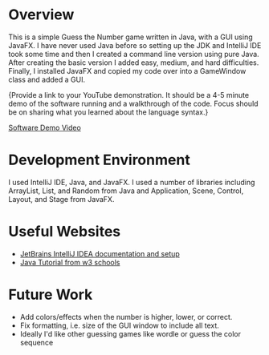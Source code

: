 # Overview

This is a simple Guess the Number game written in Java, with a GUI using JavaFX.
I have never used Java before so setting up the JDK and IntelliJ IDE took some time and 
then I created a command line version using pure Java. After creating the basic version I
added easy, medium, and hard difficulties. Finally, I installed JavaFX and copied my code over
into a GameWindow class and added a GUI.

{Provide a link to your YouTube demonstration. It should be a 4-5 minute demo of the software running and a walkthrough of the code. Focus should be on sharing what you learned about the language syntax.}

[Software Demo Video](http://youtube.link.goes.here)

# Development Environment

I used IntelliJ IDE, Java, and JavaFX. I used a number of libraries including ArrayList, 
List, and Random from Java and Application, Scene, Control, Layout, and Stage from JavaFX.

# Useful Websites

- [JetBrains IntelliJ IDEA documentation and setup](https://www.jetbrains.com/help/idea/javafx.html)
- [Java Tutorial from w3 schools](https://www.w3schools.com/java/)

# Future Work

- Add colors/effects when the number is higher, lower, or correct.
- Fix formatting, i.e. size of the GUI window to include all text.
- Ideally I'd like other guessing games like wordle or guess the color sequence 